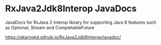 # RxJava2Jdk8Interop JavaDocs

JavaDocs for RxJava 2 interop library for supporting Java 8 features such as Optional, Stream and CompletableFuture

https://akarnokd.github.io/RxJava2Jdk8Interop/javadoc/
